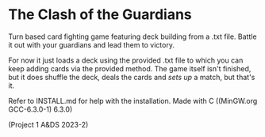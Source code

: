 # The Clash of the Guardians

Turn based card fighting game featuring deck building from a .txt file.
Battle it out with your guardians and lead them to victory.

For now it just loads a deck using the provided .txt file to which you can keep adding cards via the provided method.
The game itself isn't finished, but it does shuffle the deck, deals the cards and *sets up* a match, but that's it.

Refer to INSTALL.md for help with the installation. 
Made with C ((MinGW.org GCC-6.3.0-1) 6.3.0)

(Project 1 A&DS 2023-2)
